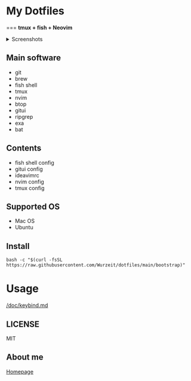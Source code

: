 # My Dotfiles
===
**tmux + fish + Neovim**


<details>

<summary>Screenshots</summary>

<img width="1800" alt="Screenshot 2022-12-19 at 0 14 11" src="https://user-images.githubusercontent.com/54161041/208306070-df6c9b66-a881-404d-a9ed-e612485ce952.png">
<img width="1800" alt="Screenshot 2022-12-19 at 0 12 03" src="https://user-images.githubusercontent.com/54161041/208306080-4b2e14cd-1064-4d81-9e98-62a9c6bb2735.png">
<img width="1800" alt="Screenshot 2022-12-19 at 0 11 18" src="https://user-images.githubusercontent.com/54161041/208306082-7104d50c-4de3-4498-b161-66db71452984.png">
<img width="1800" alt="Screenshot 2022-12-19 at 0 10 01" src="https://user-images.githubusercontent.com/54161041/208306088-a453d72b-c091-42ce-aa64-ec7297549003.png">

</details>

## Main software

- git
- brew
- fish shell
- tmux
- nvim
- btop
- gitui
- ripgrep
- exa
- bat

## Contents

- fish shell config
- gitui config
- ideavimrc
- nvim config
- tmux config

## Supported OS

- Mac OS
- Ubuntu

## Install

```shell
bash -c "$(curl -fsSL https://raw.githubusercontent.com/Wurzeit/dotfiles/main/bootstrap)"
```

# Usage

[/doc/keybind.md](/doc/keybind.md)

## LICENSE

MIT

## About me

[Homepage](https://wurzeit.com/about)

